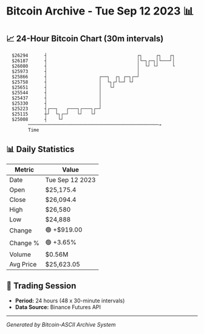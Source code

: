# Bitcoin Archive - Tue Sep 12 2023 📊

## 📈 24-Hour Bitcoin Chart (30m intervals)

```
  $26294      ┤                                 ┌┐     ┌┐   ┌┐ 
  $26187      ┤                                 │└─┐┌─┐│└───┘│ 
  $26080      ┤                                 │  └┘ └┘     └ 
  $25973      ┤                                 │              
  $25866      ┤                   ┌──┐  ┌┐ ┌─┐┌─┘              
  $25758      ┤                   │  └┐┌┘└─┘ └┘                
  $25651      ┤                   │   └┘                       
  $25544      ┤                   │                            
  $25437      ┤                   │                            
  $25330      ┤                   │                            
  $25223      ┤┌──┐   ┌───┐┌───┐┌─┘                            
  $25115      ┼┘  └┐┌─┘   └┘   └┘                              
  $25008      ┤    └┘                                          
        ────────────────────────────────────────────────→
        Time
```

## 📊 Daily Statistics

| Metric | Value |
|--------|-------|
| Date | Tue Sep 12 2023 |
| Open | $25,175.4 |
| Close | $26,094.4 |
| High | $26,580 |
| Low | $24,888 |
| Change | 🟢 +$919.00 |
| Change % | 🟢 +3.65% |
| Volume | $0.56M |
| Avg Price | $25,623.05 |

## 📅 Trading Session

- **Period:** 24 hours (48 x 30-minute intervals)
- **Data Source:** Binance Futures API

---
*Generated by Bitcoin-ASCII Archive System*
